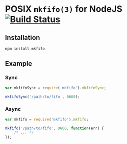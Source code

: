 # POSIX `mkfifo(3)` for NodeJS [![Build Status](https://travis-ci.org/avz/node-mkfifo.svg?branch=master)](https://travis-ci.org/avz/node-mkfifo)


## Installation
```
npm install mkfifo
```

## Example

### Sync

```javascript
var mkfifoSync = require('mkfifo').mkfifoSync;

mkfifoSync('/path/to/fifo', 0600);
```

### Async

```javascript
var mkfifo = require('mkfifo').mkfifo;

mkfifo('/path/to/fifo', 0600, function(err) {
	/* ... */
});
```

